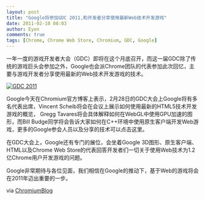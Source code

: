 ```yaml
---
layout: post
title: "Google将参加GDC 2011,和开发者分享使用最新Web技术开发游戏"
date: 2011-02-10 08:03
author: Eyon
comments: true
tags: [Chrome, Chrome Web Store, Chromium, GDC, Google]
---
```

一年一度的游戏开发者大会（GDC）即将在这个月底召开，而这一届GDC除了传统的游戏巨头会参加之外，Google也会派Chrome团队的代表参加此次回忆，主要与游戏开发者分享使用最新的Web技术开发游戏的技术。

<a href="http://img.chromi.org/2011/02/GDC-2011.png">![](http://img.chromi.org/2011/02/GDC-2011.png "GDC 2011")</a>

Google今天在Chromium官方博客上表示，2月28日的GDC大会上Google将有多名代表出席，Vincent Scheib将会在会议上展示如何使用最新的HTML5技术开发游戏的概览， Gregg Tavares将会具体解释如何在WebGL中使用GPU加速的图形，而Bill Budge同学将会告诉大家如何在C++环境中使用原生客户端开发Web游戏，更多的Google参会人员以及分享的技术可以点击这里。

在GDC大会上，Google还有专门的展位，会坐着Google 3D图形、原生客户端、HTML以及Chrome Web Store的代表回答开发者们一切关于使用Web技术为1.2亿Chrome用户开发游戏的问题。

Google非常期待与各位见面，我们相信在Google的推动下，基于Web的游戏将会在2011年迈出重要的一步。

via [ChromiumBlog](http://blog.chromium.org/2011/02/chromegdc2011.html)
